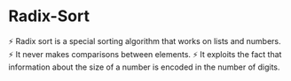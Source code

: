 # Radix-Sort
⚡ Radix sort is a special sorting algorithm that works on lists and numbers. ⚡ It never makes comparisons between elements. ⚡ It exploits the fact that information about the size of a number is encoded in the number of digits.
